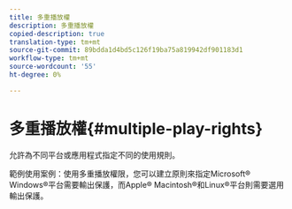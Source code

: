 ```yaml
---
title: 多重播放權
description: 多重播放權
copied-description: true
translation-type: tm+mt
source-git-commit: 89bdda1d4bd5c126f19ba75a819942df901183d1
workflow-type: tm+mt
source-wordcount: '55'
ht-degree: 0%

---
```



# 多重播放權{#multiple-play-rights}

允許為不同平台或應用程式指定不同的使用規則。

範例使用案例：使用多重播放權限，您可以建立原則來指定Microsoft® Windows®平台需要輸出保護，而Apple® Macintosh®和Linux®平台則需要選用輸出保護。
